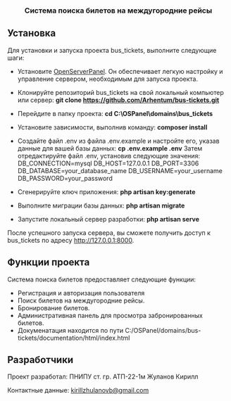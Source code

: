 <h3 align="center">Система поиска билетов на междугородние рейсы</h3>

## Установка

Для установки и запуска проекта bus_tickets, выполните следующие шаги:

- Установите [OpenServerPanel](https://ospanel.io/). Он обеспечивает легкую настройку и управление сервером, необходимым для запуска проекта.

- Клонируйте репозиторий bus_tickets на свой локальный компьютер или сервер: 
  **git clone https://github.com/Arhentum/bus-tickets.git**

- Перейдите в папку проекта: **cd C:\OSPanel\domains\bus_tickets**

- Установите зависимости, выполнив команду: **composer install**

- Создайте файл .env из файла .env.example и настройте его, указав данные для вашей базы данных: **cp .env.example .env**
Затем отредактируйте файл .env, установив следующие значения:
DB_CONNECTION=mysql
DB_HOST=127.0.0.1
DB_PORT=3306
DB_DATABASE=your_database_name
DB_USERNAME=your_username
DB_PASSWORD=your_password

- Сгенерируйте ключ приложения: **php artisan key:generate**

- Выполните миграции базы данных: **php artisan migrate**

- Запустите локальный сервер разработки: **php artisan serve**

После успешного запуска сервера, вы сможете получить доступ к bus_tickets по адресу http://127.0.0.1:8000.

## Функции проекта

Система поиска билетов предоставляет следующие функции:

- Регистрация и авторизация пользователя
- Поиск билетов на междугородние рейсы.
- Бронирование билетов.
- Административная панель для просмотра забронированных билетов.
- Докуменатация находится по пути C:/OSPanel/domains/bus-tickets/documentation/html/index.html


## Разработчики
Проект разработал: ПНИПУ ст. гр. АТП-22-1м Жуланов Кирилл

Контактные данные: kirillzhulanovb@gmail.com
